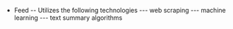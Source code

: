 - Feed
-- Utilizes the following technologies
--- web scraping
--- machine learning
--- text summary algorithms
